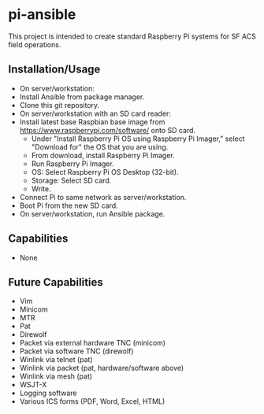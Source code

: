 # pi-ansible
This project is intended to create standard Raspberry Pi systems for SF ACS field operations.

## Installation/Usage
 * On server/workstation:
  * Install Ansible from package manager.
  * Clone this git repository.
 * On server/workstation with an SD card reader:
  * Install latest base Raspbian base image from https://www.raspberrypi.com/software/ onto SD card.
	 * Under "Install Raspberry Pi OS using Raspberry Pi Imager," select "Download for" the OS that you are using.
	 * From download, install Raspberry Pi Imager.
	 * Run Raspberry Pi Imager.
	 * OS: Select Raspberry Pi OS Desktop (32-bit).
	 * Storage: Select SD card.
	 * Write.
 * Connect Pi to same network as server/workstation.
 * Boot Pi from the new SD card.
 * On server/workstation, run Ansible package.

## Capabilities
 * None

## Future Capabilities
 * Vim
 * Minicom
 * MTR
 * Pat
 * Direwolf
 * Packet via external hardware TNC (minicom)
 * Packet via software TNC (direwolf)
 * Winlink via telnet (pat)
 * Winlink via packet (pat, hardware/software above)
 * Winlink via mesh (pat)
 * WSJT-X
 * Logging software
 * Various ICS forms (PDF, Word, Excel, HTML)
